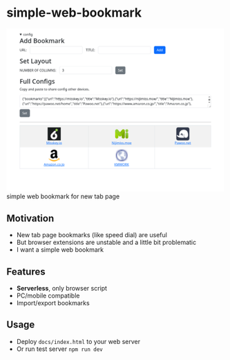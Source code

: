 # simple-web-bookmark
![screenshot](.readme/screenshot.png)
simple web bookmark for new tab page

## Motivation
- New tab page bookmarks (like speed dial) are useful
- But browser extensions are unstable and a little bit problematic
- I want a simple web bookmark

## Features
- **Serverless**, only browser script
- PC/mobile compatible
- Import/export bookmarks

## Usage
- Deploy `docs/index.html` to your web server
- Or run test server `npm run dev`
